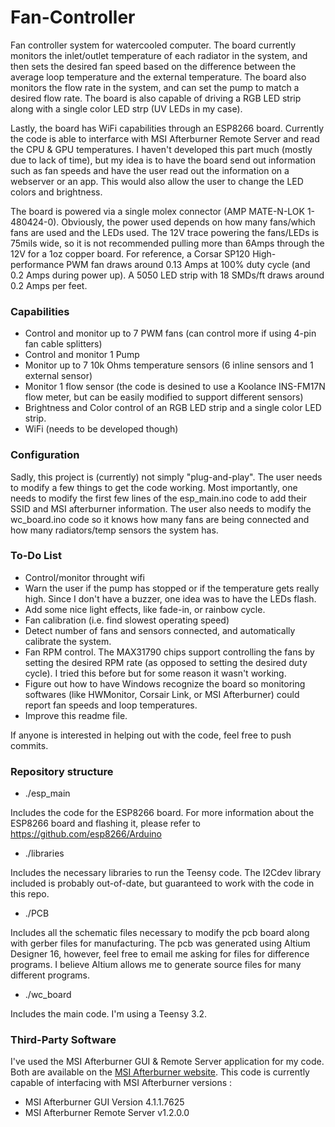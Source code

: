 # Fan-Controller
Fan controller system for watercooled computer. The board currently monitors the inlet/outlet temperature of each radiator in the system, and then sets the desired fan speed based on the difference between the average loop temperature and the external temperature.
The board also monitors the flow rate in the system, and can set the pump to match a desired flow rate.
The board is also capable of driving a RGB LED strip along with a single color LED strp (UV LEDs in my case).

Lastly, the board has WiFi capabilities through an ESP8266 board. Currently the code is able to interfarce with MSI Afterburner Remote Server and read the CPU & GPU temperatures.
I haven't developed this part much (mostly due to lack of time), but my idea is to have the board send out information such as fan speeds and have the user read out the information on a webserver or an app. This would also allow the user to change the LED colors and brightness.

The board is powered via a single molex connector (AMP MATE-N-LOK 1-480424-0). Obviously, the power used depends on how many fans/which fans are used and the LEDs used. The 12V trace powering the fans/LEDs is 75mils wide, so it is not recommended pulling more than 6Amps through the 12V for a 1oz copper board.
For reference, a Corsar SP120 High-performance PWM fan draws around 0.13 Amps at 100% duty cycle (and 0.2 Amps during power up). A 5050 LED strip with 18 SMDs/ft draws around 0.2 Amps per feet.

### Capabilities ###
* Control and monitor up to 7 PWM fans (can control more if using 4-pin fan cable splitters)
* Control and monitor 1 Pump
* Monitor up to 7 10k Ohms temperature sensors (6 inline sensors and 1 external sensor)
* Monitor 1 flow sensor (the code is desined to use a Koolance INS-FM17N flow meter, but can be easily modified to support different sensors)
* Brightness and Color control of an RGB LED strip and a single color LED strip.
* WiFi (needs to be developed though)

### Configuration ###
Sadly, this project is (currently) not simply "plug-and-play". The user needs to modify a few things to get the code working. 
Most importantly, one needs to modify the first few lines of the esp_main.ino code to add their SSID and MSI afterburner information.
The user also needs to modify the wc_board.ino code so it knows how many fans are being connected and how many radiators/temp sensors the system has.


### To-Do List ###
* Control/monitor throught wifi
* Warn the user if the pump has stopped or if the temperature gets really high. Since I don't have a buzzer, one idea was to have the LEDs flash.
* Add some nice light effects, like fade-in, or rainbow cycle.
* Fan calibration (i.e. find slowest operating speed)
* Detect number of fans and sensors connected, and automatically calibrate the system.
* Fan RPM control. The MAX31790 chips support controlling the fans by setting the desired RPM rate (as opposed to setting the desired duty cycle). I tried this before but for some reason it wasn't working.
* Figure out how to have Windows recognize the board so monitoring softwares (like HWMonitor, Corsair Link, or MSI Afterburner) could report fan speeds and loop temperatures.
* Improve this readme file.

If anyone is interested in helping out with the code, feel free to push commits.

### Repository structure ###

* ./esp_main

Includes the code for the ESP8266 board. For more information about the ESP8266 board and flashing it, please refer to https://github.com/esp8266/Arduino

* ./libraries

Includes the necessary libraries to run the Teensy code. The I2Cdev library included is probably out-of-date, but guaranteed to work with the code in this repo.

* ./PCB

Includes all the schematic files necessary to modify the pcb board along with gerber files for manufacturing. The pcb was generated using Altium Designer 16, however, feel free to email me asking for files for difference programs. I believe Altium allows me to generate source files for many different programs.

* ./wc_board

Includes the main code. I'm using a Teensy 3.2.

### Third-Party Software ###
I've used the MSI Afterburner GUI & Remote Server application for my code. Both are available on the [MSI Afterburner website](http://event.msi.com/vga/afterburner/overview.htm). This code is currently capable of interfacing with MSI Afterburner versions :
* MSI Afterburner GUI Version 4.1.1.7625
* MSI Afterburner Remote Server v1.2.0.0
